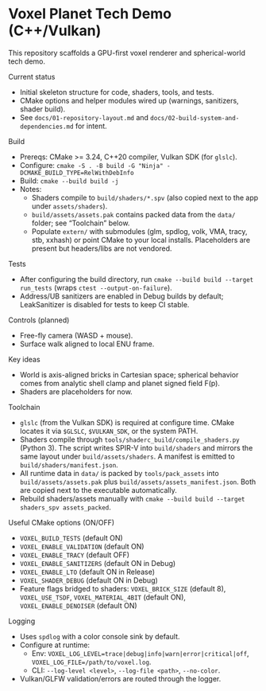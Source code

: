 # Voxel Planet Tech Demo (C++/Vulkan)

This repository scaffolds a GPU-first voxel renderer and spherical-world tech demo.

Current status
- Initial skeleton structure for code, shaders, tools, and tests.
- CMake options and helper modules wired up (warnings, sanitizers, shader build).
- See `docs/01-repository-layout.md` and `docs/02-build-system-and-dependencies.md` for intent.

Build
- Prereqs: CMake >= 3.24, C++20 compiler, Vulkan SDK (for `glslc`).
- Configure: `cmake -S . -B build -G "Ninja" -DCMAKE_BUILD_TYPE=RelWithDebInfo`
- Build: `cmake --build build -j`
- Notes:
  - Shaders compile to `build/shaders/*.spv` (also copied next to the app under `assets/shaders`).
  - `build/assets/assets.pak` contains packed data from the `data/` folder; see “Toolchain” below.
  - Populate `extern/` with submodules (glm, spdlog, volk, VMA, tracy, stb, xxhash) or point CMake to your local installs. Placeholders are present but headers/libs are not vendored.

Tests
- After configuring the build directory, run `cmake --build build --target run_tests` (wraps `ctest --output-on-failure`).
- Address/UB sanitizers are enabled in Debug builds by default; LeakSanitizer is disabled for tests to keep CI stable.

Controls (planned)
- Free-fly camera (WASD + mouse).
- Surface walk aligned to local ENU frame.

Key ideas
- World is axis-aligned bricks in Cartesian space; spherical behavior comes from analytic shell clamp and planet signed field F(p).
- Shaders are placeholders for now.

Toolchain
- `glslc` (from the Vulkan SDK) is required at configure time. CMake locates it via `$GLSLC`, `$VULKAN_SDK`, or the system PATH.
- Shaders compile through `tools/shaderc_build/compile_shaders.py` (Python 3). The script writes SPIR-V into `build/shaders` and mirrors the same layout under `build/assets/shaders`. A manifest is emitted to `build/shaders/manifest.json`.
- All runtime data in `data/` is packed by `tools/pack_assets` into `build/assets/assets.pak` plus `build/assets/assets_manifest.json`. Both are copied next to the executable automatically.
- Rebuild shaders/assets manually with `cmake --build build --target shaders_spv assets_packed`.

Useful CMake options (ON/OFF)
- `VOXEL_BUILD_TESTS` (default ON)
- `VOXEL_ENABLE_VALIDATION` (default ON)
- `VOXEL_ENABLE_TRACY` (default OFF)
- `VOXEL_ENABLE_SANITIZERS` (default ON in Debug)
- `VOXEL_ENABLE_LTO` (default ON in Release)
- `VOXEL_SHADER_DEBUG` (default ON in Debug)
- Feature flags bridged to shaders: `VOXEL_BRICK_SIZE` (default 8), `VOXEL_USE_TSDF`, `VOXEL_MATERIAL_4BIT` (default ON), `VOXEL_ENABLE_DENOISER` (default ON)

Logging
- Uses `spdlog` with a color console sink by default.
- Configure at runtime:
  - Env: `VOXEL_LOG_LEVEL=trace|debug|info|warn|error|critical|off`, `VOXEL_LOG_FILE=/path/to/voxel.log`.
  - CLI: `--log-level <level>`, `--log-file <path>`, `--no-color`.
- Vulkan/GLFW validation/errors are routed through the logger.
